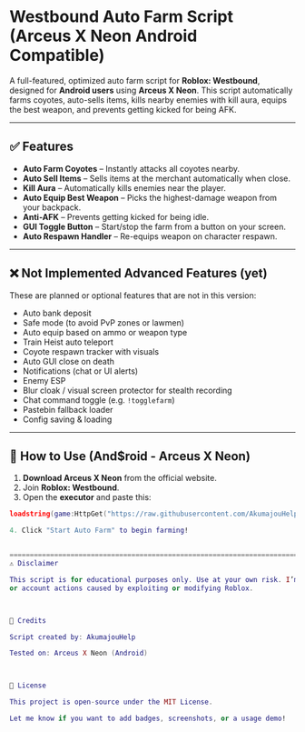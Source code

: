 # Westbound Auto Farm Script (Arceus X Neon Android Compatible)

A full-featured, optimized auto farm script for **Roblox: Westbound**, designed for **Android users** using **Arceus X Neon**. This script automatically farms coyotes, auto-sells items, kills nearby enemies with kill aura, equips the best weapon, and prevents getting kicked for being AFK.

---

## ✅ Features

- **Auto Farm Coyotes** – Instantly attacks all coyotes nearby.
- **Auto Sell Items** – Sells items at the merchant automatically when close.
- **Kill Aura** – Automatically kills enemies near the player.
- **Auto Equip Best Weapon** – Picks the highest-damage weapon from your backpack.
- **Anti-AFK** – Prevents getting kicked for being idle.
- **GUI Toggle Button** – Start/stop the farm from a button on your screen.
- **Auto Respawn Handler** – Re-equips weapon on character respawn.

---

## ❌ Not Implemented Advanced Features (yet)

These are planned or optional features that are not in this version:

- Auto bank deposit  
- Safe mode (to avoid PvP zones or lawmen)  
- Auto equip based on ammo or weapon type  
- Train Heist auto teleport  
- Coyote respawn tracker with visuals  
- Auto GUI close on death  
- Notifications (chat or UI alerts)  
- Enemy ESP  
- Blur cloak / visual screen protector for stealth recording  
- Chat command toggle (e.g. `!togglefarm`)  
- Pastebin fallback loader  
- Config saving & loading

---

## 📱 How to Use (And$roid - Arceus X Neon)

1. **Download Arceus X Neon** from the official website.
2. Join **Roblox: Westbound**.
3. Open the **executor** and paste this:

```lua
loadstring(game:HttpGet("https://raw.githubusercontent.com/AkumajouHelp/westbound-script-auto-farm/main/script.lua"))()

4. Click "Start Auto Farm" to begin farming!


==========================================================================================================================
⚠️ Disclaimer

This script is for educational purposes only. Use at your own risk. I’m not responsible for any bans
or account actions caused by exploiting or modifying Roblox.



🧠 Credits

Script created by: AkumajouHelp

Tested on: Arceus X Neon (Android)



📄 License

This project is open-source under the MIT License.

Let me know if you want to add badges, screenshots, or a usage demo!
